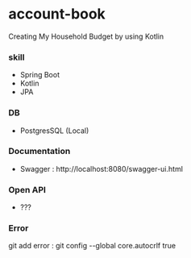 # account-book
Creating My Household Budget by using Kotlin

### skill
- Spring Boot
- Kotlin
- JPA

### DB
- PostgresSQL (Local)

### Documentation
- Swagger : http://localhost:8080/swagger-ui.html

### Open API
- ???

### Error
git add error : git config --global core.autocrlf true

